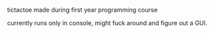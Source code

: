 tictactoe made during first year programming course


currently runs only in console, might fuck around and figure out a GUI. 
